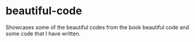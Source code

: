 # beautiful-code
Showcases some of the beautiful codes from the book beautiful code and some code that I have written.

